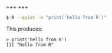 +++
+++

```bash
$ R --quiet -e "print('hello from R')"
```

This produces:
```
> print('hello from R')
[1] "hello from R"
```
